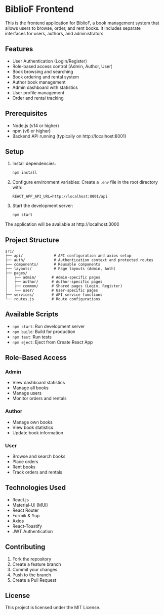 # BiblioF Frontend

This is the frontend application for BiblioF, a book management system that allows users to browse, order, and rent books. It includes separate interfaces for users, authors, and administrators.

## Features

- User Authentication (Login/Register)
- Role-based access control (Admin, Author, User)
- Book browsing and searching
- Book ordering and rental system
- Author book management
- Admin dashboard with statistics
- User profile management
- Order and rental tracking

## Prerequisites

- Node.js (v14 or higher)
- npm (v6 or higher)
- Backend API running (typically on http://localhost:8001)

## Setup

1. Install dependencies:
   ```bash
   npm install
   ```

2. Configure environment variables:
   Create a `.env` file in the root directory with:
   ```
   REACT_APP_API_URL=http://localhost:8001/api
   ```

3. Start the development server:
   ```bash
   npm start
   ```

The application will be available at http://localhost:3000

## Project Structure

```
src/
├── api/              # API configuration and axios setup
├── auth/             # Authentication context and protected routes
├── components/       # Reusable components
├── layouts/          # Page layouts (Admin, Auth)
├── pages/           
│   ├── admin/       # Admin-specific pages
│   ├── author/      # Author-specific pages
│   ├── common/      # Shared pages (Login, Register)
│   └── user/        # User-specific pages
├── services/        # API service functions
└── routes.js        # Route configurations
```

## Available Scripts

- `npm start`: Run development server
- `npm build`: Build for production
- `npm test`: Run tests
- `npm eject`: Eject from Create React App

## Role-Based Access

### Admin
- View dashboard statistics
- Manage all books
- Manage users
- Monitor orders and rentals

### Author
- Manage own books
- View book statistics
- Update book information

### User
- Browse and search books
- Place orders
- Rent books
- Track orders and rentals

## Technologies Used

- React.js
- Material-UI (MUI)
- React Router
- Formik & Yup
- Axios
- React-Toastify
- JWT Authentication

## Contributing

1. Fork the repository
2. Create a feature branch
3. Commit your changes
4. Push to the branch
5. Create a Pull Request

## License

This project is licensed under the MIT License.
